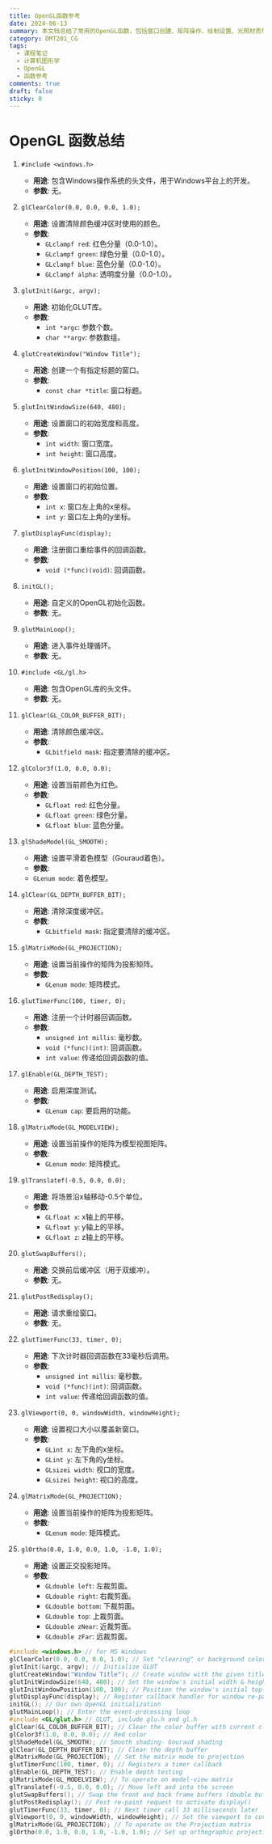 ```yaml
---
title: OpenGL函数参考
date: 2024-06-13
summary: 本文档总结了常用的OpenGL函数，包括窗口创建、矩阵操作、绘制设置、光照材质等核心功能函数的详细说明和参数解释。
category: DMT201_CG
tags:
  - 课程笔记
  - 计算机图形学
  - OpenGL
  - 函数参考
comments: true
draft: false
sticky: 0
---
```

# OpenGL 函数总结

1. `#include <windows.h>` 
   - **用途**: 包含Windows操作系统的头文件，用于Windows平台上的开发。
   - **参数**: 无。

2. `glClearColor(0.0, 0.0, 0.0, 1.0);`
   - **用途**: 设置清除颜色缓冲区时使用的颜色。
   - **参数**: 
     - `GLclampf red`: 红色分量（0.0-1.0）。
     - `GLclampf green`: 绿色分量（0.0-1.0）。
     - `GLclampf blue`: 蓝色分量（0.0-1.0）。
     - `GLclampf alpha`: 透明度分量（0.0-1.0）。

3. `glutInit(&argc, argv);`
   - **用途**: 初始化GLUT库。
   - **参数**: 
     - `int *argc`: 参数个数。
     - `char **argv`: 参数数组。

4. `glutCreateWindow("Window Title");`
   - **用途**: 创建一个有指定标题的窗口。
   - **参数**: 
     - `const char *title`: 窗口标题。

5. `glutInitWindowSize(640, 480);`
   - **用途**: 设置窗口的初始宽度和高度。
   - **参数**: 
     - `int width`: 窗口宽度。
     - `int height`: 窗口高度。

6. `glutInitWindowPosition(100, 100);`
   - **用途**: 设置窗口的初始位置。
   - **参数**: 
     - `int x`: 窗口左上角的x坐标。
     - `int y`: 窗口左上角的y坐标。

7. `glutDisplayFunc(display);`
   - **用途**: 注册窗口重绘事件的回调函数。
   - **参数**: 
     - `void (*func)(void)`: 回调函数。

8. `initGL();`
   - **用途**: 自定义的OpenGL初始化函数。
   - **参数**: 无。

9. `glutMainLoop();`
   - **用途**: 进入事件处理循环。
   - **参数**: 无。

10. `#include <GL/gl.h>`
    - **用途**: 包含OpenGL库的头文件。
    - **参数**: 无。

11. `glClear(GL_COLOR_BUFFER_BIT);`
    - **用途**: 清除颜色缓冲区。
    - **参数**: 
      - `GLbitfield mask`: 指定要清除的缓冲区。

12. `glColor3f(1.0, 0.0, 0.0);`
    - **用途**: 设置当前颜色为红色。
    - **参数**: 
      - `GLfloat red`: 红色分量。
      - `GLfloat green`: 绿色分量。
      - `GLfloat blue`: 蓝色分量。

13. `glShadeModel(GL_SMOOTH);`
    - **用途**: 设置平滑着色模型（Gouraud着色）。
    - **参数**: 
    - `GLenum mode`: 着色模型。

14. `glClear(GL_DEPTH_BUFFER_BIT);`
    - **用途**: 清除深度缓冲区。
    - **参数**: 
      - `GLbitfield mask`: 指定要清除的缓冲区。

15. `glMatrixMode(GL_PROJECTION);`
    - **用途**: 设置当前操作的矩阵为投影矩阵。
    - **参数**: 
      - `GLenum mode`: 矩阵模式。

16. `glutTimerFunc(100, timer, 0);`
    - **用途**: 注册一个计时器回调函数。
    - **参数**: 
      - `unsigned int millis`: 毫秒数。
      - `void (*func)(int)`: 回调函数。
      - `int value`: 传递给回调函数的值。

17. `glEnable(GL_DEPTH_TEST);`
    - **用途**: 启用深度测试。
    - **参数**: 
      - `GLenum cap`: 要启用的功能。

18. `glMatrixMode(GL_MODELVIEW);`
    - **用途**: 设置当前操作的矩阵为模型视图矩阵。
    - **参数**: 
      - `GLenum mode`: 矩阵模式。

19. `glTranslatef(-0.5, 0.0, 0.0);`
    - **用途**: 将场景沿x轴移动-0.5个单位。
    - **参数**: 
      - `GLfloat x`: x轴上的平移。
      - `GLfloat y`: y轴上的平移。
      - `GLfloat z`: z轴上的平移。

20. `glutSwapBuffers();`
    - **用途**: 交换前后缓冲区（用于双缓冲）。
    - **参数**: 无。

21. `glutPostRedisplay();`
    - **用途**: 请求重绘窗口。
    - **参数**: 无。

22. `glutTimerFunc(33, timer, 0);`
    - **用途**: 下次计时器回调函数在33毫秒后调用。
    - **参数**: 
      - `unsigned int millis`: 毫秒数。
      - `void (*func)(int)`: 回调函数。
      - `int value`: 传递给回调函数的值。

23. `glViewport(0, 0, windowWidth, windowHeight);`
    - **用途**: 设置视口大小以覆盖新窗口。
    - **参数**: 
      - `GLint x`: 左下角的x坐标。
      - `GLint y`: 左下角的y坐标。
      - `GLsizei width`: 视口的宽度。
      - `GLsizei height`: 视口的高度。

24. `glMatrixMode(GL_PROJECTION);`
    - **用途**: 设置当前操作的矩阵为投影矩阵。
    - **参数**: 
      - `GLenum mode`: 矩阵模式。

25. `glOrtho(0.0, 1.0, 0.0, 1.0, -1.0, 1.0);`
    - **用途**: 设置正交投影矩阵。
    - **参数**: 
      - `GLdouble left`: 左裁剪面。
      - `GLdouble right`: 右裁剪面。
      - `GLdouble bottom`: 下裁剪面。
      - `GLdouble top`: 上裁剪面。
      - `GLdouble zNear`: 近裁剪面。
      - `GLdouble zFar`: 远裁剪面。

```cpp
#include <windows.h> // for MS Windows
glClearColor(0.0, 0.0, 0.0, 1.0); // Set "clearing" or background color Black and opaque
glutInit(&argc, argv); // Initialize GLUT
glutCreateWindow("Window Title"); // Create window with the given title
glutInitWindowSize(640, 480); // Set the window's initial width & height
glutInitWindowPosition(100, 100); // Position the window's initial top-left corner
glutDisplayFunc(display); // Register callback handler for window re-paint event
initGL(); // Our own OpenGL initialization
glutMainLoop(); // Enter the event-processing loop
#include <GL/glut.h> // GLUT, include glu.h and gl.h
glClear(GL_COLOR_BUFFER_BIT); // Clear the color buffer with current clearing color
glColor3f(1.0, 0.0, 0.0); // Red color
glShadeModel(GL_SMOOTH); // Smooth shading- Gouraud shading
glClear(GL_DEPTH_BUFFER_BIT); // Clear the depth buffer
glMatrixMode(GL_PROJECTION); // Set the matrix mode to projection
glutTimerFunc(100, timer, 0); // Registers a timer callback
glEnable(GL_DEPTH_TEST); // Enable depth testing
glMatrixMode(GL_MODELVIEW); // To operate on model-view matrix
glTranslatef(-0.5, 0.0, 0.0); // Move left and into the screen
glutSwapBuffers(); // Swap the front and back frame buffers (double buffering)
glutPostRedisplay(); // Post re-paint request to activate display()
glutTimerFunc(33, timer, 0); // Next timer call 33 milliseconds later
glViewport(0, 0, windowWidth, windowHeight); // Set the viewport to cover the new window
glMatrixMode(GL_PROJECTION); // To operate on the Projection matrix
glOrtho(0.0, 1.0, 0.0, 1.0, -1.0, 1.0); // Set up orthographic projection view 2D

```